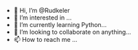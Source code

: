 - 👋 Hi, I’m @Rudkeler
- 👀 I’m interested in ...
- 🌱 I’m currently learning Python...
- 💞️ I’m looking to collaborate on anything...
- 📫 How to reach me ...

<!---
Rudkeler/Rudkeler is a ✨ special ✨ repository because its `README.md` (this file) appears on your GitHub profile.
You can click the Preview link to take a look at your changes.
--->
